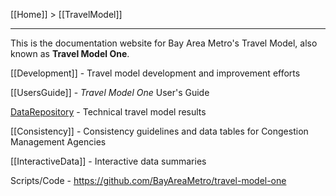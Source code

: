 [[Home]] > [[TravelModel]]

***

This is the documentation website for Bay Area Metro's Travel Model, also known as **Travel Model One**.

[[Development]] - Travel model development and improvement efforts

[[UsersGuide]] - _Travel Model One_ User's Guide

[DataRepository](http://data.mtc.ca.gov/data-repository/) - Technical travel model results

[[Consistency]] - Consistency guidelines and data tables for Congestion Management Agencies

[[InteractiveData]] - Interactive data summaries

Scripts/Code - https://github.com/BayAreaMetro/travel-model-one